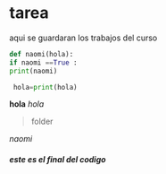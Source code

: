 # tarea
aqui se guardaran los trabajos del curso
```python 
def naomi(hola):
if naomi ==True :
print(naomi) 

 hola=print(hola)
 ```

**hola**
*hola* 
> folder 


_naomi_




##### este es el final del codigo 
